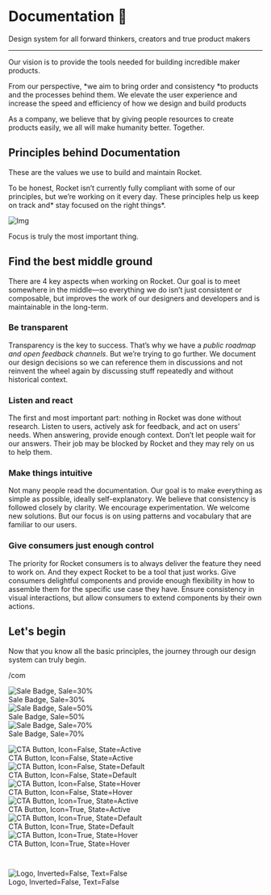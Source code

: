 
# Documentation 🚀

Design system for all forward thinkers, creators and true product makers

---

Our vision is to provide the tools needed for building incredible maker products.

From our perspective, *we aim to bring order and consistency *to products and the processes behind them. We elevate the user experience and increase the speed and efficiency of how we design and build products

As a company, we believe that by giving people resources to create products easily, we all will make humanity better. Together.

## Principles behind Documentation

These are the values we use to build and maintain Rocket.

To be honest, Rocket isn’t currently fully compliant with some of our principles, but we’re working on it every day. These principles help us keep on track and* stay focused on the right things*.

![Img](https://studio-assets.supernova.io/design-systems/14533/9289758a-6300-472a-bbc6-a57098081abf.jpeg?Expires=1990828800&Policy=eyJTdGF0ZW1lbnQiOlt7IlJlc291cmNlIjoiaHR0cHM6Ly9zdHVkaW8tYXNzZXRzLnN1cGVybm92YS5pby9kZXNpZ24tc3lzdGVtcy8xNDUzMy85Mjg5NzU4YS02MzAwLTQ3MmEtYmJjNi1hNTcwOTgwODFhYmYuanBlZyIsIkNvbmRpdGlvbiI6eyJEYXRlTGVzc1RoYW4iOnsiQVdTOkVwb2NoVGltZSI6MTk5MDgyODgwMH19fV19&Signature=E9DL6D-ZtS~4qaH18y5tnHC4gtpQUzZb85NmDFMuezn~MaWHPSumzBv6tXkxGqSgGyKh~9FaYnbfHkcJhU~4F~jdbuY70gbRxUpvnBtyCpz8o0mci-d2A9WoIZ3RGl11izD3c2WMfUaKhSaFlUw8cTGP-9vrqeUi58O2P4zYT9eAeyvOIFzQXgIgljhxiB9mIVU5a4j1vDL8ntJpagEZukKRskOgMrrB4LNQ-nRsvXFF7W5C5EkdoZPZf4jFxcQu2Yj6M9-bqNBXubYMsYYhEXqvqUOAnYVaE59E5PSSe43HKv2gp1ajSJ3ttHtTtCITO8Vyfh1FoTl03Z18ki8iZg__&Key-Pair-Id=APKAJGK34LCCAUR7N6LA)

Focus is truly the most important thing.

## Find the best middle ground

There are 4 key aspects when working on Rocket. Our goal is to meet somewhere in the middle—so everything we do isn’t just consistent or composable, but improves the work of our designers and developers and is maintainable in the long-term.

### Be transparent

Transparency is the key to success. That’s why we have a *public roadmap and open feedback channels*. But we’re trying to go further. We document our design decisions so we can reference them in discussions and not reinvent the wheel again by discussing stuff repeatedly and without historical context.

### Listen and react

The first and most important part: nothing in Rocket was done without research. Listen to users, actively ask for feedback, and act on users’ needs. When answering, provide enough context. Don’t let people wait for our answers. Their job may be blocked by Rocket and they may rely on us to help them.

### Make things intuitive

Not many people read the documentation. Our goal is to make everything as simple as possible, ideally self-explanatory. We believe that consistency is followed closely by clarity. We encourage experimentation. We welcome new solutions. But our focus is on using patterns and vocabulary that are familiar to our users.

### Give consumers just enough control

The priority for Rocket consumers is to always deliver the feature they need to work on. And they expect Rocket to be a tool that just works. Give consumers delightful components and provide enough flexibility in how to assemble them for the specific use case they have. Ensure consistency in visual interactions, but allow consumers to extend components by their own actions.

## Let's begin

Now that you know all the basic principles, the journey through our design system can truly begin.

/com

  
![Sale Badge, Sale=30%](https://studio-assets.supernova.io/design-systems/14533/1742c420-a943-4da4-90be-a5f4c703d277.png?Expires=1990828800&Policy=eyJTdGF0ZW1lbnQiOlt7IlJlc291cmNlIjoiaHR0cHM6Ly9zdHVkaW8tYXNzZXRzLnN1cGVybm92YS5pby9kZXNpZ24tc3lzdGVtcy8xNDUzMy8xNzQyYzQyMC1hOTQzLTRkYTQtOTBiZS1hNWY0YzcwM2QyNzcucG5nIiwiQ29uZGl0aW9uIjp7IkRhdGVMZXNzVGhhbiI6eyJBV1M6RXBvY2hUaW1lIjoxOTkwODI4ODAwfX19XX0_&Signature=AwOBpPmwlwqkyhLrsrdKMfTcy1a6-PmqchFNfcuSy17auTpTIfqy~6CP1cb1yTXjxkxvMIi7W3YtUtXxYPXJdAhhn8CGNvvgTbKcvvtRm8Sk6Qz1mQDlIh7143PEHjWkI00YnrKuUdIYZLJtK3xfFz2KDIJzEoYeunFLGLrSjStlCnLzFTPpAP22ZluzAtoTb9GlCPs8Y-crBGnwlhqZae9tMK0X~PggqeU0TkJL-EeOYypKs0SW5SSfHiJ8GWXHO4IatT-Bja1HdwcGYEAnGulbHQRdfs7IpThwmDGhBYXgII8YgwJdmq7h8DSQO0qL4piT9kZsv2kFi-dEEHo0YA__&Key-Pair-Id=APKAJGK34LCCAUR7N6LA)  
Sale Badge, Sale=30%  
![Sale Badge, Sale=50%](https://studio-assets.supernova.io/design-systems/14533/b6de3dca-e155-466f-a905-fe576454b10e.png?Expires=1990828800&Policy=eyJTdGF0ZW1lbnQiOlt7IlJlc291cmNlIjoiaHR0cHM6Ly9zdHVkaW8tYXNzZXRzLnN1cGVybm92YS5pby9kZXNpZ24tc3lzdGVtcy8xNDUzMy9iNmRlM2RjYS1lMTU1LTQ2NmYtYTkwNS1mZTU3NjQ1NGIxMGUucG5nIiwiQ29uZGl0aW9uIjp7IkRhdGVMZXNzVGhhbiI6eyJBV1M6RXBvY2hUaW1lIjoxOTkwODI4ODAwfX19XX0_&Signature=Uxko-g2hrqabWUsUF5COikuVjbjVNmOW2vud5U9WUYyIdepNpZiBiAIY85CB~kbOULqoHdLUpVbYFaZhg2AqdS1PL9Q0DvK-OIQXwA0AaDZqnpTUJtdRPiRyyCptCC5pDGa1IEzDkeeTSa6r0cF5l6QRqaG26ugRtUHDRWWvzSmHgSO2tuWLg7jKJ32jqEW-e8cMkgh2z17pcsDfLSp2wMgkDqgOv3LdOxIWytpiapfiTs0PvbhPGXd4hyXMSxIlJw1LiXbgU47r7NLvO7bYGVDTf1ywH-pRZ~RhyrAjDrxAJWve6ljCQrCopVw2zAoluGAtpKThOHN8FyBjqkwP7w__&Key-Pair-Id=APKAJGK34LCCAUR7N6LA)  
Sale Badge, Sale=50%  
![Sale Badge, Sale=70%](https://studio-assets.supernova.io/design-systems/14533/4a999b1f-2d74-4f65-908a-293e376a4f2a.png?Expires=1990828800&Policy=eyJTdGF0ZW1lbnQiOlt7IlJlc291cmNlIjoiaHR0cHM6Ly9zdHVkaW8tYXNzZXRzLnN1cGVybm92YS5pby9kZXNpZ24tc3lzdGVtcy8xNDUzMy80YTk5OWIxZi0yZDc0LTRmNjUtOTA4YS0yOTNlMzc2YTRmMmEucG5nIiwiQ29uZGl0aW9uIjp7IkRhdGVMZXNzVGhhbiI6eyJBV1M6RXBvY2hUaW1lIjoxOTkwODI4ODAwfX19XX0_&Signature=UbTICIkK52xqwAxLoGYLBwG55yVfdPsm9ma9Qyxz1MYZfFoxELTY3y7VfUdHjeoSvIUiw15fA6kTnZge8jQ5d~SXnY~bArcHXtt8tOfddQM-TEhq59UUZPfM2Z-VW7xHktmogOMxsWnDIzf0XRUKSXCxZBtqNYMerp6e5PO-09DpubPvhB2Yu-3g4qZMDy79WycL3QbnDKY1QHIk6nFhOkVYJgIhylt6aPxbs4nms3~yW2qL2bjxQbTNpDwTSGQPeDXSJ-tzrFL8qlBg~CWLrSdBVFSs5-sY-iHm0pDL27lOneVoMWzYTlIOQ2QoozptY5GCV8P22vXZAzFCYl0WTg__&Key-Pair-Id=APKAJGK34LCCAUR7N6LA)  
Sale Badge, Sale=70%  


  
![CTA Button, Icon=False, State=Active](https://studio-assets.supernova.io/design-systems/14533/cf98552d-f179-4d2a-99b1-dc27c17edf16.png?Expires=1990828800&Policy=eyJTdGF0ZW1lbnQiOlt7IlJlc291cmNlIjoiaHR0cHM6Ly9zdHVkaW8tYXNzZXRzLnN1cGVybm92YS5pby9kZXNpZ24tc3lzdGVtcy8xNDUzMy9jZjk4NTUyZC1mMTc5LTRkMmEtOTliMS1kYzI3YzE3ZWRmMTYucG5nIiwiQ29uZGl0aW9uIjp7IkRhdGVMZXNzVGhhbiI6eyJBV1M6RXBvY2hUaW1lIjoxOTkwODI4ODAwfX19XX0_&Signature=ThAfpLuN9nVwjdKQZV0Gj~W7ek1XfaCVkFpprckT0GVUVSh9uX4scwrjfD7L5UcAYycNjkZtTbpe0Bd-8UlwQRYWBz5LntPi~KYFGPEDD7Um2U8Qw6rN-Bnvr25QTH5P2SRd5JFvx0kv-53Hjcoq-XIJYjk315FfxBQ5ecstToYRII3Yb0ZS5sTfklvJA01L8OdOPo~ietzyx1CmTGy6j0vHDw3K6Ii4yYNCTh9yVMZ63VPKu4Nk4G8ROOZg40LDTF~6Gsbnn~w-Bu0xFElK8aUaXgdv11sNCLLP3AEarNz3z~130CJC5pWN-22Q5Lu-yEVfOOeqGshtKK1e2AtGqg__&Key-Pair-Id=APKAJGK34LCCAUR7N6LA)  
CTA Button, Icon=False, State=Active  
![CTA Button, Icon=False, State=Default](https://studio-assets.supernova.io/design-systems/14533/ec3db79b-a697-46f4-9054-582988ed4e2d.png?Expires=1990828800&Policy=eyJTdGF0ZW1lbnQiOlt7IlJlc291cmNlIjoiaHR0cHM6Ly9zdHVkaW8tYXNzZXRzLnN1cGVybm92YS5pby9kZXNpZ24tc3lzdGVtcy8xNDUzMy9lYzNkYjc5Yi1hNjk3LTQ2ZjQtOTA1NC01ODI5ODhlZDRlMmQucG5nIiwiQ29uZGl0aW9uIjp7IkRhdGVMZXNzVGhhbiI6eyJBV1M6RXBvY2hUaW1lIjoxOTkwODI4ODAwfX19XX0_&Signature=guXNFxR6gN13BAUVKaT4OwsS0GrioHZQCEgguxu8ENy5mk-xT9rYariQi4D2~2F33DfX8Lj8RzA5zIB2uiW6FVav-ffVTp7zwg4HgSY2DDkvkV8F0b18r6wj2T0-GpRkHKG1ECYi1Le4IVJq2zfK4Ylot7E86Ftqhe3dhH7kmcyLCPRqswOx0MwMlnEUbzso8HrZzMOj3wCC562b3twNmo9fx6fSv10ZtY5AhtyOLduTv6PTV2sysmAh0z2TxSHl3i-VYquBMpD0ABaW2lbJj~-y-OFRv3aLA8CRTW6YnvXTFWFujGBzPGjWf18TVGYadcVMrM-oJ4X~3R2XsQMX9Q__&Key-Pair-Id=APKAJGK34LCCAUR7N6LA)  
CTA Button, Icon=False, State=Default  
![CTA Button, Icon=False, State=Hover](https://studio-assets.supernova.io/design-systems/14533/94ee94fd-ce7a-49b4-9c49-b5d7312d7151.png?Expires=1990828800&Policy=eyJTdGF0ZW1lbnQiOlt7IlJlc291cmNlIjoiaHR0cHM6Ly9zdHVkaW8tYXNzZXRzLnN1cGVybm92YS5pby9kZXNpZ24tc3lzdGVtcy8xNDUzMy85NGVlOTRmZC1jZTdhLTQ5YjQtOWM0OS1iNWQ3MzEyZDcxNTEucG5nIiwiQ29uZGl0aW9uIjp7IkRhdGVMZXNzVGhhbiI6eyJBV1M6RXBvY2hUaW1lIjoxOTkwODI4ODAwfX19XX0_&Signature=SQXEmr7oFsmnu22GtdwcprsmP9SsLPgPg~st8y5W73updcDAXXSVGvy9npaE2ddh2QLANSGJ6hF3Py9QKotDgwyCW7v10F971vC8-GoINkacds6~XF20Xr8-fpWJtvQIPRVGX50JBzHtr8lpvF3VFj9epGkKLKbr-jzgsY0A4pg3NrG8yrKscXf3-a1bFZboBl5DoJPWE5gU1BK1GLBW1x6VHw1Iynjj4n2YqW~TBGQJgeOdG8u6Z2Uu3TJV-66U63mfK5Td6GLiQZs-F8o9DWAtTqnRoiVS~GSbkmHpPJ~O-TS8Oq7NnGQPwnAK8FbOX1E0P1QzoQHf1BdngT5HRQ__&Key-Pair-Id=APKAJGK34LCCAUR7N6LA)  
CTA Button, Icon=False, State=Hover  
![CTA Button, Icon=True, State=Active](https://studio-assets.supernova.io/design-systems/14533/a527d980-52d8-4cdd-851c-c57fb6fa75f9.png?Expires=1990828800&Policy=eyJTdGF0ZW1lbnQiOlt7IlJlc291cmNlIjoiaHR0cHM6Ly9zdHVkaW8tYXNzZXRzLnN1cGVybm92YS5pby9kZXNpZ24tc3lzdGVtcy8xNDUzMy9hNTI3ZDk4MC01MmQ4LTRjZGQtODUxYy1jNTdmYjZmYTc1ZjkucG5nIiwiQ29uZGl0aW9uIjp7IkRhdGVMZXNzVGhhbiI6eyJBV1M6RXBvY2hUaW1lIjoxOTkwODI4ODAwfX19XX0_&Signature=PwShWZypsPAd8Xu5uTRCjuKJce9B1153d8OTVZ-UrfTlA7lgUNVnWy-sIh4Y~5S24s-lw2ly6xYh-d3zggdX0WVLE88DwG5KKARNWD91b38eEa9NoUtjuBZCpVjnlZgVEqebLEqHTiZJFGxyi0ViiKAfss8B~mI4V6AT-3e9DGopiCGsN71jwE6mLs4bHpX4CAGtsX0f8DsFR8UEXynvZvvrlXfF5t4i7R6jUcgvof7H7sXFssT72XC12dkiGQ6EFCW-GUkiI5A0ivzkfVlPx0XPJpgBUVSlzo-6r2xE2PwhUoXfCegadw9UhHukL7zgktgydfyNbv4iE7njqezJew__&Key-Pair-Id=APKAJGK34LCCAUR7N6LA)  
CTA Button, Icon=True, State=Active  
![CTA Button, Icon=True, State=Default](https://studio-assets.supernova.io/design-systems/14533/73474a4a-341e-436a-89f6-b7264760d37f.png?Expires=1990828800&Policy=eyJTdGF0ZW1lbnQiOlt7IlJlc291cmNlIjoiaHR0cHM6Ly9zdHVkaW8tYXNzZXRzLnN1cGVybm92YS5pby9kZXNpZ24tc3lzdGVtcy8xNDUzMy83MzQ3NGE0YS0zNDFlLTQzNmEtODlmNi1iNzI2NDc2MGQzN2YucG5nIiwiQ29uZGl0aW9uIjp7IkRhdGVMZXNzVGhhbiI6eyJBV1M6RXBvY2hUaW1lIjoxOTkwODI4ODAwfX19XX0_&Signature=FNRWnBrYsi~lwXvF2XYhp7jmmNFp5G8bsSDcCQsJAigHEgYzW7mjzzit1riVYJXBeE6l3HYLyLKILuo8yAEOEz8WO2IEY8nZwNqB2QXPE7MBCXbc9rPEuq~QH9PK4InmPa6FeCaH~GyDAF1dnSjKOewG4AYMyKKe7wjVaylg~hFEs6PQ4LSS~rnlVWc3kXZpp6V3JTsm4mcuYVKxf3Pxfnm373NApQcQ9LHav4tSeGxBkPE3vcr~SNBOJQa3KS2w1SHCXbyAlBtelriMQYpRxXU-~6nIFVK085ysGwsqVQNOzOdj0cODCX8wfaLdOQEE7ChW4thRWWpGdn4mvwwJHg__&Key-Pair-Id=APKAJGK34LCCAUR7N6LA)  
CTA Button, Icon=True, State=Default  
![CTA Button, Icon=True, State=Hover](https://studio-assets.supernova.io/design-systems/14533/cb347e73-e5f2-4e01-b18d-a6cbff6a011f.png?Expires=1990828800&Policy=eyJTdGF0ZW1lbnQiOlt7IlJlc291cmNlIjoiaHR0cHM6Ly9zdHVkaW8tYXNzZXRzLnN1cGVybm92YS5pby9kZXNpZ24tc3lzdGVtcy8xNDUzMy9jYjM0N2U3My1lNWYyLTRlMDEtYjE4ZC1hNmNiZmY2YTAxMWYucG5nIiwiQ29uZGl0aW9uIjp7IkRhdGVMZXNzVGhhbiI6eyJBV1M6RXBvY2hUaW1lIjoxOTkwODI4ODAwfX19XX0_&Signature=TbAneQxYAd9Y-gj7PNZNlOgLA5f~W1Bg7OH5J1NRRgRi8aVXIhBUubolZ~Kx56eOAYJWKzC7xg3VhJnc9eppbAxZQlldzF87ZutTwhIx0aQtYL7mLeTDoFm91T055QQCt7z3sNC9C7uauOxha-AAgGgY1oqKsVgjoUN6Uf-0va2x6Nb6EUGvDSQAdNTUzEZeSnPLFWrpn0b7aFT-WrHoBWxoIQRdsB3U374qGQT4SGp-UJ013OlUdSyZNeo6jJgVT5mGFvrc-oVfgeV1NTn5Z~c0APdRVO0BrDTY2R2W9JdeLlYTD-Kre206eXMxiW7fjDOJE7usGM3zOA1Ew6q5oQ__&Key-Pair-Id=APKAJGK34LCCAUR7N6LA)  
CTA Button, Icon=True, State=Hover  


```javascript  
  
```

  
![Logo, Inverted=False, Text=False](https://studio-assets.supernova.io/design-systems/14533/daeedd7a-c7d4-4b68-9112-1d95c85b53ca.png?Expires=1990828800&Policy=eyJTdGF0ZW1lbnQiOlt7IlJlc291cmNlIjoiaHR0cHM6Ly9zdHVkaW8tYXNzZXRzLnN1cGVybm92YS5pby9kZXNpZ24tc3lzdGVtcy8xNDUzMy9kYWVlZGQ3YS1jN2Q0LTRiNjgtOTExMi0xZDk1Yzg1YjUzY2EucG5nIiwiQ29uZGl0aW9uIjp7IkRhdGVMZXNzVGhhbiI6eyJBV1M6RXBvY2hUaW1lIjoxOTkwODI4ODAwfX19XX0_&Signature=WDMcZi8x39gKcILTBxqLUPMR~RKabAcE9HD~j3ODtFF9I49CSyie0vCoR3Hy4qBSfoxwqawv6u5Cq5ooNQlZClKGvEpjTcDcGQV8OZdhp3jGhxgeiNomm2dkf01plAlR41~HMTuftN7Wy7em5v6Fq3KkEMBRRqqMaaGiIp52RMue8PJGZDYaqdb1lE1DGYiDSUf8aaJKZCIggKuaPHwr2fFQ8PzAdpknM-OwtNmjejOcO6EBJFadQm5RLNzBh8XfQ5fFRHBzaCCyBWS99mZ0oyMSXRNGlA0VNLLCqN4EnKycWC0VUpAaa-zrCcvGbjG4hi6fLTitO5pHsZPSDNBMIA__&Key-Pair-Id=APKAJGK34LCCAUR7N6LA)  
Logo, Inverted=False, Text=False  


  
  
